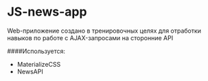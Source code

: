 # JS-news-app
Web-приложение создано в тренировочных целях для отработки навыков
по работе с AJAX-запросами на сторонние API

####Используется:
- MaterializeCSS
- NewsAPI